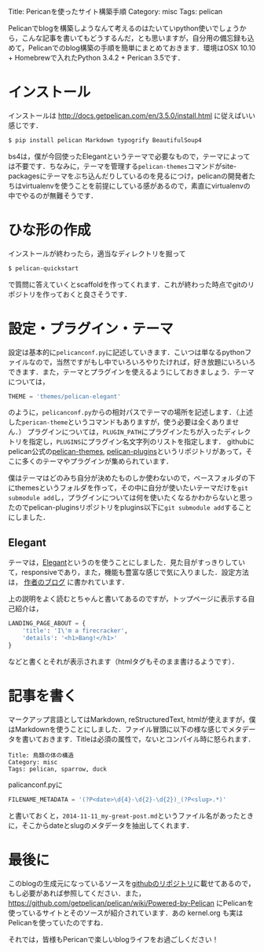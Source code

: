 Title: Pericanを使ったサイト構築手順
Category: misc
Tags: pelican

Pelicanでblogを構築しようなんて考えるのはたいていpython使いでしょうから，こんな記事を書いてもどうするんだ，とも思いますが，自分用の備忘録も込めて，Pelicanでのblog構築の手順を簡単にまとめておきます．環境はOSX 10.10 + Homebrewで入れたPython 3.4.2 + Perican 3.5です．

# インストール
インストールは http://docs.getpelican.com/en/3.5.0/install.html に従えばいい感じです．

```bash
$ pip install pelican Markdown typogrify BeautifulSoup4
```

bs4は，僕が今回使ったElegantというテーマで必要なもので，テーマによっては不要です．ちなみに，テーマを管理する`pelican-themes`コマンドがsite-packagesにテーマをぶち込んだりしているのを見るにつけ，pelicanの開発者たちはvirtualenvを使うことを前提にしている感があるので，素直にvirtualenvの中でやるのが無難そうです．

# ひな形の作成
インストールが終わったら，適当なディレクトリを掘って

```bash
$ pelican-quickstart
```

で質問に答えていくとscaffoldを作ってくれます．これが終わった時点でgitのリポジトリを作っておくと良さそうです．

# 設定・プラグイン・テーマ
設定は基本的に`pelicanconf.py`に記述していきます．こいつは単なるpythonファイルなので，当然ですがもし中でいろいろやりたければ，好き放題にいろいろできます．また，テーマとプラグインを使えるようにしておきましょう．テーマについては，

```python
THEME = 'themes/pelican-elegant'
```

のように，`pelicanconf.py`からの相対パスでテーマの場所を記述します．（上述した`perican-theme`というコマンドもありますが，使う必要は全くありません．）
プラグインについては，`PLUGIN_PATH`にプラグインたちが入ったディレクトリを指定し，`PLUGINS`にプラグイン名文字列のリストを指定します．
githubにpelican公式の[pelican-themes](https://github.com/getpelican/pelican-themes), [pelican-plugins](https://github.com/getpelican/pelican-plugins)というリポジトリがあって，そこに多くのテーマやプラグインが集められています．

僕はテーマはどのみち自分が決めたものしか使わないので，ベースフォルダの下にthemesというフォルダを作って，その中に自分が使いたいテーマだけを`git submodule add`し，プラグインについては何を使いたくなるかわからないと思ったのでpelican-pluginsリポジトリをplugins以下に`git submodule add`することにしました．

## Elegant
テーマは，[Elegant](https://github.com/talha131/pelican-elegant)というのを使うことにしました．見た目がすっきりしていて，responsiveであり，また，機能も豊富な感じで気に入りました．設定方法は， [作者のブログ](http://oncrashreboot.com/elegant-best-pelican-theme-features) に書かれています．

上の説明をよく読むとちゃんと書いてあるのですが，トップページに表示する自己紹介は，

```python
LANDING_PAGE_ABOUT = {
    'title': 'I\'m a firecracker',
    'details': '<h1>Bang!</h1>'
}
```

などと書くとそれが表示されます（htmlタグもそのまま書けるようです）．

# 記事を書く
マークアップ言語としてはMarkdown, reStructuredText, htmlが使えますが，僕はMarkdownを使うことにしました．ファイル冒頭に以下の様な感じでメタデータを書いておきます．Titleは必須の属性で，ないとコンパイル時に怒られます．

```
Title: 鳥類の体の構造
Category: misc
Tags: pelican, sparrow, duck
```

palicanconf.pyに

```python
FILENAME_METADATA = '(?P<date>\d{4}-\d{2}-\d{2})_(?P<slug>.*)'
```

と書いておくと，`2014-11-11_my-great-post.md`というファイル名があったときに，そこからdateとslugのメタデータを抽出してくれます．

# 最後に
このblogの生成元になっているソースを[githubのリポジトリ](https://github.com/juzbox-dot-com/juzbox-dot-com.github.io-source)に載せてあるので，もし必要があれば参照してください．また， https://github.com/getpelican/pelican/wiki/Powered-by-Pelican にPelicanを使っているサイトとそのソースが紹介されています．あの kernel.org も実はPelicanを使っていたのですね．

それでは，皆様もPericanで楽しいblogライフをお過ごしください！
